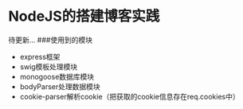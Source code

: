 NodeJS的搭建博客实践
===========================
待更新...
###使用到的模块
- express框架
- swig模板处理模块
- monogoose数据库模块
- bodyParser处理数据模块
- cookie-parser解析cookie（把获取的cookie信息存在req.cookies中）